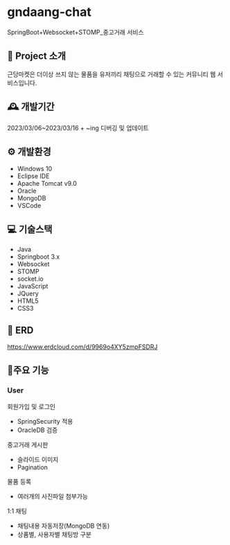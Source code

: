# gndaang-chat
SpringBoot+Websocket+STOMP_중고거래 서비스

## 🥕 Project 소개
근당마켓은 더이상 쓰지 않는 물품을 유저끼리 채팅으로 거래할 수 있는 커뮤니티 웹 서비스입니다.

## 🕰️ 개발기간
2023/03/06~2023/03/16 + ~ing 디버깅 및 업데이트 

## ⚙️ 개발환경
- Windows 10
- Eclipse IDE
- Apache Tomcat v9.0
- Oracle
- MongoDB
- VSCode

## 💻 기술스택
- Java
- Springboot 3.x
- Websocket
- STOMP
- socket.io
- JavaScript
- JQuery
- HTML5
- CSS3

## 🔗 ERD
https://www.erdcloud.com/d/9969o4XY5zmpFSDRJ

## 🥕주요 기능
### User
회원가입 및 로그인
- SpringSecurity 적용
- OracleDB 검증

중고거래 게시판
- 슬라이드 이미지
- Pagination

물품 등록
- 여러개의 사진파일 첨부가능

1:1 채팅
- 채팅내용 자동저장(MongoDB 연동)
- 상품별, 사용자별 채팅방 구분

